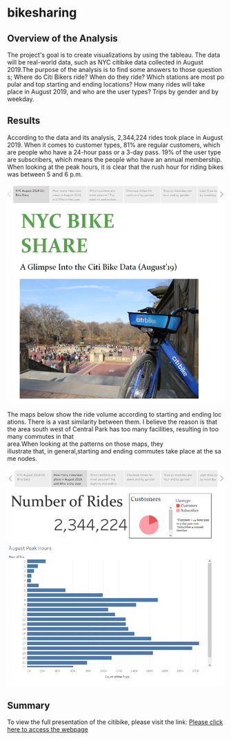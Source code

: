 # bikesharing

## Overview of the Analysis

The project's goal is to create visualizations by using the tableau. The data will be real-world data, such as NYC citibike data collected in August 2019.The purpose of the analysis is to find some answers to those questions; Where do Citi Bikers ride? When do they ride? Which stations are most popular and top starting and ending locations? How many rides will take place in August 2019, and who are the user types? Trips by gender and by weekday. 

## Results

According to the data and its analysis, 2,344,224 rides took place in August 2019. When it comes to customer types, 81% are regular customers, which are people who have a 24-hour pass or a 3-day pass. 19% of the user type are subscribers, which means the people who have an annual membership. When looking at the peak hours, it is clear that the rush hour for riding bikes was between 5 and 6 p.m.

<p align="center"><img src="https://github.com/zkirsan/bikesharing/blob/583014aca65cc8ecfae081d828880fc649ff0738/Resources/p1.PNG"></img></p>


The maps below show the ride volume according to starting and ending locations. There is a vast similarity between them. I believe the reason is that the area south west of Central Park has too many facilities, resulting in too many commutes in that area.When looking at the patterns on those maps, they illustrate that, in general,starting and ending commutes take place at the same nodes. 

<p align="center"><img src="https://github.com/zkirsan/bikesharing/blob/main/Resources/p2.PNG"></img></p>


## Summary



To view the full presentation of the citibike, please visit the link: [Please click here to access the webpage](https://public.tableau.com/app/profile/zeynel.kirsan/viz/Challenge_16226216803410/Story1)
